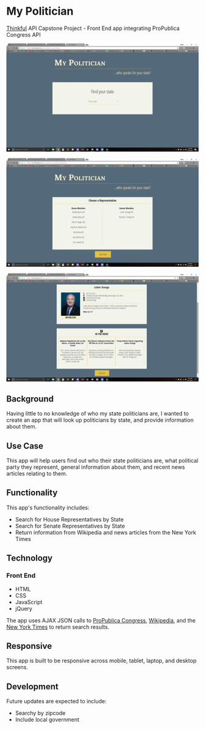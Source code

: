 # My Politician
<a href="https://www.thinkful.com">Thinkful</a> API Capstone Project - Front End app integrating ProPublica Congress API

![landing page](screenshots/my-pol-landing-page.png)

![list of state representatives page](screenshots/my-pol-rep-list.png)

![results page](screenshots/my-pol-results.png)

## Background
Having little to no knowledge of who my state politicians are, I wanted to create an app that will look up politicians by state, and provide information about them.

## Use Case
This app will help users find out who their state politicians are, what political party they represent, general information about them, and recent news articles relating to them.

## Functionality
This app's functionality includes:
<ul>
    <li>Search for House Representatives by State</li>
    <li>Search for Senate Representatives by State</li>
    <li>Return information from Wikipedia and news articles from the New York Times</li>
</ul>

## Technology
### Front End
<ul>
    <li>HTML</li>
    <li>CSS</li>
    <li>JavaScript</li>
    <li>jQuery</li>
</ul>

The app uses AJAX JSON calls to <a href="https://projects.propublica.org/api-docs/congress-api/">ProPublica Congress</a>, <a href="https://www.mediawiki.org/wiki/API:Main_page">Wikipedia</a>, and the <a href="http://developer.nytimes.com/">New York Times</a> to return search results.

## Responsive
This app is built to be responsive across mobile, tablet, laptop, and desktop screens.

## Development
Future updates are expected to include:
<ul>
    <li>Searchy by zipcode</li>
    <li>Include local government</li>
</ul>

